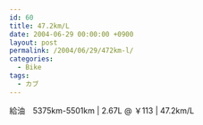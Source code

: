 ```yaml
---
id: 60
title: 47.2km/L
date: 2004-06-29 00:00:00 +0900
layout: post
permalink: /2004/06/29/472km-l/
categories:
  - Bike
tags:
  - カブ
---
```

給油　5375km-5501km | 2.67L @ ￥113 | 47.2km/L
